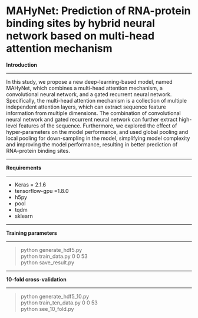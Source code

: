# MAHyNet: Prediction of RNA-protein binding sites by hybrid neural network based on multi-head attention mechanism
**Introduction**
****
  In this study, we propose a new deep-learning-based model, named MAHyNet, which combines a multi-head attention mechanism, a convolutional neural network, and a gated recurrent neural network. Specifically, the multi-head attention mechanism is a collection of multiple independent attention layers, which can extract sequence feature information from multiple dimensions. The combination of convolutional neural network and gated recurrent neural network can further extract high-level features of the sequence. Furthermore, we explored the effect of hyper-parameters on the model performance, and used global pooling and local pooling for down-sampling in the model, simplifying model complexity and improving the model performance, resulting in better prediction of RNA-protein binding sites. 
****
**Requirements**
****
* Keras = 2.1.6  
* tensorflow-gpu =1.8.0  
* h5py  
* pool  
* tqdm  
* sklearn
****
**Training parameters**
****
> python generate_hdf5.py  
> python train_data.py 0 0 53  
> python save_result.py  
****
**10-fold cross-validation**
****
>python generate_hdf5_10.py  
>python train_ten_data.py 0 0 53  
>python see_10_fold.py  
